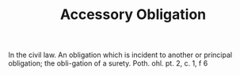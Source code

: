 ---
title: Accessory Obligation
letter: A
permalink: "/definitions/accessory-obligation.html"
body: In the civil law. An obligation which is incident to another or principal obligation;
  the obli-gation of a surety. Poth. ohl. pt. 2, c. 1, f 6
published_at: '2018-07-07'
source: Black's Law Dictionary
layout: post
---